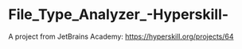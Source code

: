 # File_Type_Analyzer_-Hyperskill-

A project from JetBrains Academy: https://hyperskill.org/projects/64
